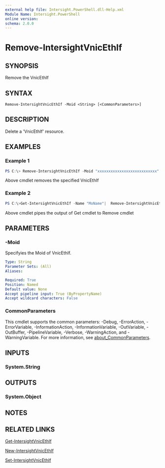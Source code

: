 ```yaml
---
external help file: Intersight.PowerShell.dll-Help.xml
Module Name: Intersight.PowerShell
online version:
schema: 2.0.0
---
```


# Remove-IntersightVnicEthIf

## SYNOPSIS
Remove the VnicEthIf

## SYNTAX

```
Remove-IntersightVnicEthIf -Moid <String> [<CommonParameters>]
```

## DESCRIPTION
Delete a &apos;VnicEthIf&apos; resource.

## EXAMPLES

### Example 1
```powershell
PS C:\> Remove-IntersightVnicEthIf -Moid "xxxxxxxxxxxxxxxxxxxxxxxxxxx"
```
Above cmdlet removes the specified VnicEthIf 

### Example 2
```powershell
PS C:\>Get-IntersightVnicEthIf -Name "MoName"|  Remove-IntersightVnicEthIf
```
Above cmdlet pipes the output of Get cmdlet to Remove cmdlet

## PARAMETERS

### -Moid
Specifyies the Moid of VnicEthIf.

```yaml
Type: String
Parameter Sets: (All)
Aliases:

Required: True
Position: Named
Default value: None
Accept pipeline input: True (ByPropertyName)
Accept wildcard characters: False
```

### CommonParameters
This cmdlet supports the common parameters: -Debug, -ErrorAction, -ErrorVariable, -InformationAction, -InformationVariable, -OutVariable, -OutBuffer, -PipelineVariable, -Verbose, -WarningAction, and -WarningVariable. For more information, see [about_CommonParameters](http://go.microsoft.com/fwlink/?LinkID=113216).

## INPUTS

### System.String

## OUTPUTS

### System.Object
## NOTES

## RELATED LINKS

[Get-IntersightVnicEthIf](./Get-IntersightVnicEthIf.md)

[New-IntersightVnicEthIf](./New-IntersightVnicEthIf.md)

[Set-IntersightVnicEthIf](./Set-IntersightVnicEthIf.md)

